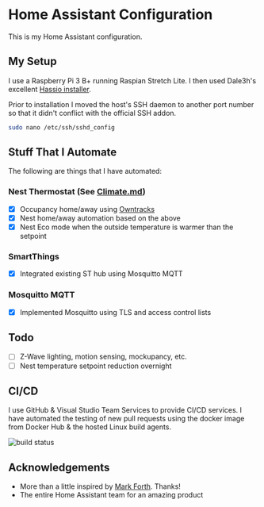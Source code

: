 # Home Assistant Configuration

This is my Home Assistant configuration.

## My Setup
I use a Raspberry Pi 3 B+ running Raspian Stretch Lite.  I then used Dale3h's excellent [Hassio installer](https://github.com/dale3h/hassio-installer).

Prior to installation I moved the host's SSH daemon to another port number so that it didn't conflict with the official SSH addon.

```bash
sudo nano /etc/ssh/sshd_config
```

## Stuff That I Automate
The following are things that I have automated:

### Nest Thermostat (See [Climate.md](packages/background/Climate.md))
- [x] Occupancy home/away using [Owntracks](https://www.home-assistant.io/components/device_tracker.owntracks/)
- [x] Nest home/away automation based on the above
- [x] Nest Eco mode when the outside temperature is warmer than the setpoint

### SmartThings
- [x] Integrated existing ST hub using Mosquitto MQTT

### Mosquitto MQTT
- [x] Implemented Mosquitto using TLS and access control lists

## Todo

- [ ] Z-Wave lighting, motion sensing, mockupancy, etc.
- [ ] Nest temperature setpoint reduction overnight

## CI/CD
I use GitHub & Visual Studio Team Services to provide CI/CD services.  I have automated the testing of new pull requests using the docker image from Docker Hub & the hosted Linux build agents.

![build status](https://matthewwhite.visualstudio.com/_apis/public/build/definitions/c79b9ad4-fab7-4063-aba0-49d888e1eec2/2/badge)

## Acknowledgements

- More than a little inspired by [Mark Forth](https://github.com/mf-social). Thanks!
- The entire Home Assistant team for an amazing product